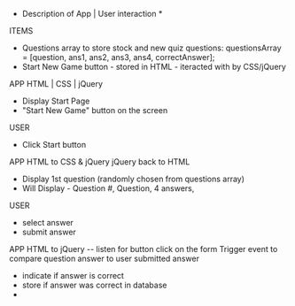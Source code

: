 * Description of App | User interaction *

ITEMS
* Questions array to store stock and new quiz questions: questionsArray = [question, ans1, ans2, ans3, ans4, correctAnswer];
* Start New Game button - stored in HTML - iteracted with by CSS/jQuery

APP
HTML | CSS | jQuery
* Display Start Page
* "Start New Game" button on the screen

USER
* Click Start button

APP
HTML to CSS & jQuery
jQuery back to HTML
* Display 1st question (randomly chosen from questions array)
* Will Display - Question #, Question, 4 answers,

USER
* select answer
* submit answer

APP
HTML to jQuery -- listen for button click on the form
Trigger event to compare question answer to user submitted answer
* indicate if answer is correct
* store if answer was correct in database
* 



